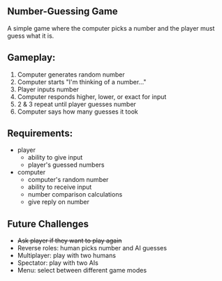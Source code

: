 Number-Guessing Game
--------------------
A simple game where the computer picks a number and the player must guess what it is.

## Gameplay:
1. Computer generates random number
2. Computer starts "I'm thinking of a number..."
3. Player inputs number
4. Computer responds higher, lower, or exact for input
5. 2 & 3 repeat until player guesses number
6. Computer says how many guesses it took

## Requirements:
* player
  * ability to give input
  * player's guessed numbers
* computer
  * computer's random number
  * ability to receive input
  * number comparison calculations
  * give reply on number

## Future Challenges
* ~~Ask player if they want to play again~~
* Reverse roles: human picks number and AI guesses
* Multiplayer: play with two humans
* Spectator: play with two AIs
* Menu: select between different game modes